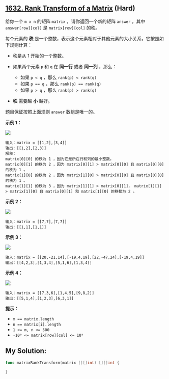 ## [1632. Rank Transform of a Matrix](https://leetcode.cn/problems/rank-transform-of-a-matrix) (Hard)

给你一个 `m x n` 的矩阵 `matrix` ，请你返回一个新的矩阵 `answer` ，其中 `answer[row][col]` 是 `matrix[row][col]` 的秩。

每个元素的 **秩** 是一个整数，表示这个元素相对于其他元素的大小关系，它按照如下规则计算：

- 秩是从 1 开始的一个整数。
- 如果两个元素 `p` 和 `q` 在 **同一行** 或者 **同一列** ，那么：

  - 如果 `p < q` ，那么 `rank(p) < rank(q)`
  - 如果 `p == q` ，那么 `rank(p) == rank(q)`
  - 如果 `p > q` ，那么 `rank(p) > rank(q)`
- **秩** 需要越 **小** 越好。

题目保证按照上面规则 `answer` 数组是唯一的。

**示例 1：**

![](https://assets.leetcode-cn.com/aliyun-lc-upload/uploads/2020/10/25/rank1.jpg)

```
输入：matrix = [[1,2],[3,4]]
输出：[[1,2],[2,3]]
解释：
matrix[0][0] 的秩为 1 ，因为它是所在行和列的最小整数。
matrix[0][1] 的秩为 2 ，因为 matrix[0][1] > matrix[0][0] 且 matrix[0][0] 的秩为 1 。
matrix[1][0] 的秩为 2 ，因为 matrix[1][0] > matrix[0][0] 且 matrix[0][0] 的秩为 1 。
matrix[1][1] 的秩为 3 ，因为 matrix[1][1] > matrix[0][1]， matrix[1][1] > matrix[1][0] 且 matrix[0][1] 和 matrix[1][0] 的秩都为 2 。

```

**示例 2：**

![](https://assets.leetcode-cn.com/aliyun-lc-upload/uploads/2020/10/25/rank2.jpg)

```
输入：matrix = [[7,7],[7,7]]
输出：[[1,1],[1,1]]

```

**示例 3：**

![](https://assets.leetcode-cn.com/aliyun-lc-upload/uploads/2020/10/25/rank3.jpg)

```
输入：matrix = [[20,-21,14],[-19,4,19],[22,-47,24],[-19,4,19]]
输出：[[4,2,3],[1,3,4],[5,1,6],[1,3,4]]

```

**示例 4：**

![](https://assets.leetcode-cn.com/aliyun-lc-upload/uploads/2020/10/25/rank4.jpg)

```
输入：matrix = [[7,3,6],[1,4,5],[9,8,2]]
输出：[[5,1,4],[1,2,3],[6,3,1]]

```

**提示：**

- `m == matrix.length`
- `n == matrix[i].length`
- `1 <= m, n <= 500`
- `-10⁹ <= matrix[row][col] <= 10⁹`

## My Solution:

```go
func matrixRankTransform(matrix [][]int) [][]int {

}
```
